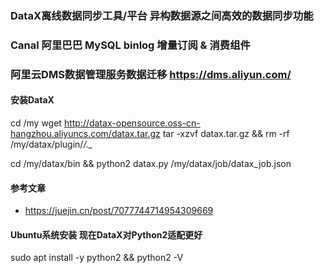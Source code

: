 ### DataX离线数据同步工具/平台 异构数据源之间高效的数据同步功能
### Canal 阿里巴巴 MySQL binlog 增量订阅 & 消费组件
### 阿里云DMS数据管理服务数据迁移 https://dms.aliyun.com/

#### 安装DataX

cd /my
wget http://datax-opensource.oss-cn-hangzhou.aliyuncs.com/datax.tar.gz
tar -xzvf datax.tar.gz  && rm -rf /my/datax/plugin/*/._*

cd /my/datax/bin && python2 datax.py /my/datax/job/datax_job.json

#### 参考文章

- https://juejin.cn/post/7077744714954309669

#### Ubuntu系统安装  现在DataX对Python2适配更好

sudo apt install -y python2 && python2 -V